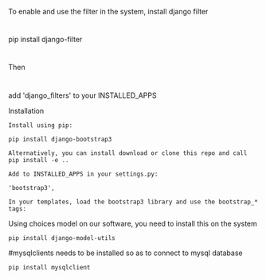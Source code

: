 
To enable and use the filter in the system, install django filter
#
pip install django-filter
#
Then
 #
 add 'django_filters' to your INSTALLED_APPS


Installation

    Install using pip:

    pip install django-bootstrap3

    Alternatively, you can install download or clone this repo and call pip install -e ..

    Add to INSTALLED_APPS in your settings.py:

    'bootstrap3',

    In your templates, load the bootstrap3 library and use the bootstrap_* tags:

Using choices model on our software, you need to install this on the system

    pip install django-model-utils

#mysqlclients needs to be installed so as to connect to mysql database


    pip install mysqlclient